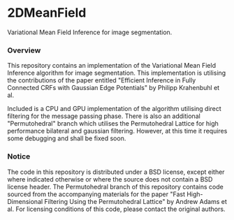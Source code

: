 # 2DMeanField
Variational Mean Field Inference for image segmentation.

### Overview
This repository contains an implementation of the Variational Mean Field Inference algorithm for image segmentation. This implementation is utilising the contributions of the paper entitled "Efficient Inference in Fully Connected CRFs with
Gaussian Edge Potentials" by Philipp Krahenbuhl et al.

Included is a CPU and GPU implementation of the algorithm utilising direct filtering for the message passing phase. There is also an additional "Permutohedral" branch which utilises the Permutohedral Lattice for high performance bilateral and gaussian filtering. However, at this time it requires some debugging and shall be fixed soon.

### Notice
The code in this repository is distributed under a BSD license, except either where indicated otherwise or where the source does not contain a BSD license header. The Permutohedral branch of this repository contains code sourced from the accompanying materials for the paper "Fast High-Dimensional Filtering Using the Permutohedral Lattice" by Andrew Adams et al. For licensing conditions of this code, please contact the original authors.
